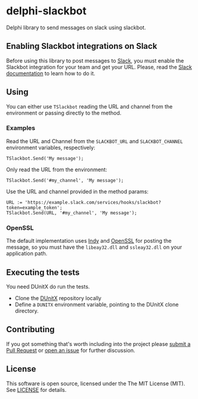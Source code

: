 # delphi-slackbot
Delphi library to send messages on slack using slackbot.

## Enabling Slackbot integrations on Slack

Before using this library to post messages to [Slack](https://slack.com/), you must enable the Slackbot integration for your team and get your URL. Please, read the [Slack documentation](https://api.slack.com/slackbot) to learn how to do it.

## Using

You can either use `TSlackbot` reading the URL and channel from the environment or passing directly to the method.

### Examples

Read the URL and Channel from the `SLACKBOT_URL` and `SLACKBOT_CHANNEL` environment variables, respectively:
```Delphi
TSlackbot.Send('My message');
```
Only read the URL from the environment:
```Delphi
TSlackbot.Send('#my_channel', 'My message');
```
Use the URL and channel provided in the method params:
```Delphi
URL := 'https://example.slack.com/services/hooks/slackbot?token=example_token';
TSlackbot.Send(URL, '#my_channel', 'My message');
```

### OpenSSL

The default implementation uses [Indy](http://www.indyproject.org/index.en.aspx) and [OpenSSL](https://www.openssl.org/) for posting the message, so you must have the `libeay32.dll` and `ssleay32.dll` on your application path.

## Executing the tests

You need DUnitX do run the tests.

  * Clone the [DUnitX](https://github.com/VSoftTechnologies/DUnitX/) repository locally
  * Define a `DUNITX` environment variable, pointing to the DUnitX clone directory.

## Contributing

If you got something that's worth including into the project please [submit a Pull Request](https://github.com/monde-sistemas/delphi-slackbot/pulls) or [open an issue](https://github.com/monde-sistemas/delphi-slackbot/issues) for further discussion.

## License

This software is open source, licensed under the The MIT License (MIT). See [LICENSE](https://github.com/monde-sistemas/delphi-slackbot/blob/master/LICENSE) for details.
